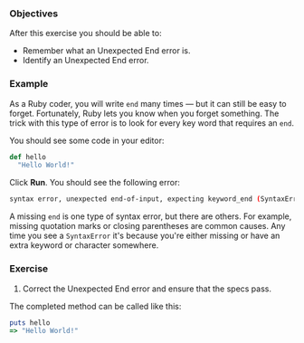 <!-- { ids:[66], language:'Ruby', type:'workshop', order: 5, name:'Unexpected End Error', description:'Debug your code when a method is implemented with incompatible data types.' }-->

### Objectives

After this exercise you should be able to:

- Remember what an Unexpected End error is.
- Identify an Unexpected End error.

### Example

As a Ruby coder, you will write `end` many times — but it can still be easy to forget. Fortunately, Ruby  lets you know when you forget something. The trick with this type of error is to look for every key word that requires an `end`.

You should see some code in your editor:

```ruby
def hello
  "Hello World!"
```

Click **Run**. You should see the following error:

```bash
syntax error, unexpected end-of-input, expecting keyword_end (SyntaxError)
```

A missing `end` is one type of syntax error, but there are others. For example, missing quotation marks or closing parentheses are common causes. Any time you see a `SyntaxError` it's because you're either missing or have an extra keyword or character somewhere.

### Exercise

1. Correct the Unexpected End error and ensure that the specs pass.

The completed method can be called like this:

```ruby
puts hello
=> "Hello World!"
```
